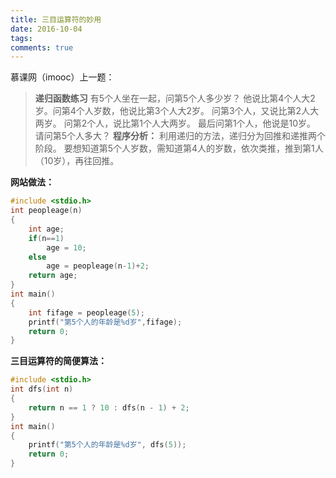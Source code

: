 ```yaml
---
title: 三目运算符的妙用
date: 2016-10-04
tags:
comments: true
---
```


慕课网（imooc）上一题：
<!--more-->
>**递归函数练习**
有5个人坐在一起，问第5个人多少岁？
他说比第4个人大2岁。问第4个人岁数，他说比第3个人大2岁。
问第3个人，又说比第2人大两岁。
问第2个人，说比第1个人大两岁。
最后问第1个人，他说是10岁。
请问第5个人多大？
**程序分析：**
利用递归的方法，递归分为回推和递推两个阶段。
要想知道第5个人岁数，需知道第4人的岁数，依次类推，推到第1人（10岁），再往回推。

**网站做法：**
```c
#include <stdio.h>
int peopleage(n)
{
    int age;
    if(n==1)
        age = 10;
    else
        age = peopleage(n-1)+2;
    return age;
}
int main()
{
    int fifage = peopleage(5);
    printf("第5个人的年龄是%d岁",fifage);
    return 0;
}
```

**三目运算符的简便算法：**
```c
#include <stdio.h> 
int dfs(int n) 
{
    return n == 1 ? 10 : dfs(n - 1) + 2;
}
int main() 
{
	printf("第5个人的年龄是%d岁", dfs(5)); 
	return 0;
}
```
